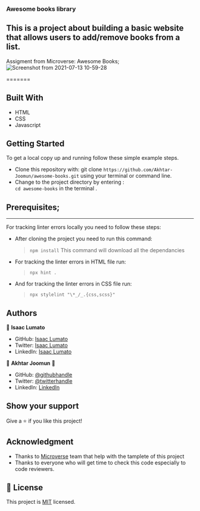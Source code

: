 ###  Awesome books library
This is a project about building a basic website that allows users to add/remove books from a list.
---
Assigment from Microverse: Awesome Books;
![Screenshot from 2021-07-13 10-59-28](https://user-images.githubusercontent.com/75973193/125414464-cb4b930d-3ee6-41c8-b80b-8933a9a941a4.png)

=======
## Built With
- HTML
- CSS
- Javascript

## Getting Started
To get a local copy up and running follow these simple example steps.

- Clone this repository with: git clone `https://github.com/Akhtar-Joomun/awesome-books.git` using your terminal or command line.
- Change to the project directory by entering : <br>
  `cd awesome-books` in the terminal .

## Prerequisites;
---
For tracking linter errors locally you need to follow these steps:
- After cloning the project you need to run this command:
  > `npm install`
  > This command will download all the dependancies 

- For tracking the linter errors in HTML file run:
  > `npx hint .`

- And for tracking the linter errors in CSS file run:
  > `npx stylelint "\*_/_.{css,scss}"`

## Authors
👤 **Isaac Lumato**
- GitHub: [Isaac Lumato](https://github.com/isaka-lumato)
- Twitter: [Isaac Lumato](https://twitter.com/lm10skilly)
- LinkedIn: [Isaac Lumato](https://www.linkedin.com/in/isaka-william-90773020b/)

👤 **Akhtar Joomun** 💖
- GitHub: [@githubhandle](https://github.com/Akhtar-Joomun)
- Twitter: [@twitterhandle](https://twitter.com/Akhtar54272024)
- LinkedIn: [LinkedIn](https://www.linkedin.com/in/akhtar-joomun-0b86021b8/)

## Show your support
Give a :star: if you like this project!

## Acknowledgment
- Thanks to [Microverse](www.microverse.org) team that help with the tamplete of this project
- Thanks to everyone who will get time to check this code especially to code reviewers.

## 📝 License
This project is [MIT](./MIT.md) licensed.